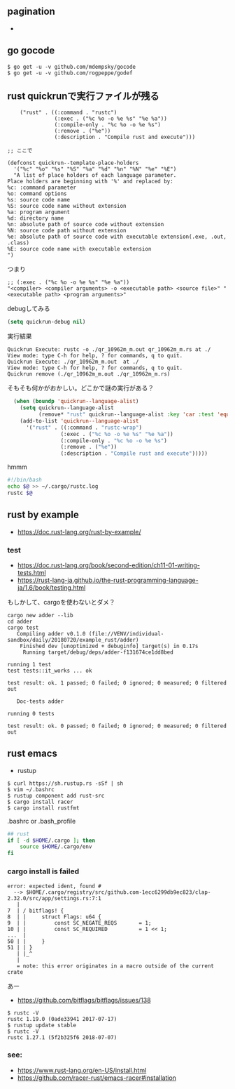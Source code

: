## pagination

- 

## go gocode

```console
$ go get -u -v github.com/mdempsky/gocode
$ go get -u -v github.com/rogpeppe/godef
```

## rust quickrunで実行ファイルが残る

```
    ("rust" . ((:command . "rustc")
               (:exec . ("%c %o -o %e %s" "%e %a"))
               (:compile-only . "%c %o -o %e %s")
               (:remove . ("%e"))
               (:description . "Compile rust and execute")))

;; ここで

(defconst quickrun--template-place-holders
  '("%c" "%o" "%s" "%S" "%a" "%d" "%n" "%N" "%e" "%E")
  "A list of place holders of each language parameter.
Place holders are beginning with '%' and replaced by:
%c: :command parameter
%o: command options
%s: source code name
%S: source code name without extension
%a: program argument
%d: directory name
%n: absolute path of source code without extension
%N: source code path without extension
%e: absolute path of source code with executable extension(.exe, .out, .class)
%E: source code name with executable extension
")
```

つまり

```
;; (:exec . ("%c %o -o %e %s" "%e %a"))
"<compiler> <compiler arguments> -o <executable path> <source file>" "<executable path> <program arguments>"
```

debugしてみる

```lisp
(setq quickrun-debug nil)
```

実行結果

```
Quickrun Execute: rustc -o ./qr_10962m_m.out qr_10962m_m.rs at ./
View mode: type C-h for help, ? for commands, q to quit.
Quickrun Execute: ./qr_10962m_m.out  at ./
View mode: type C-h for help, ? for commands, q to quit.
Quickrun remove (./qr_10962m_m.out ./qr_10962m_m.rs)
```

そもそも何かがおかしい。どこかで謎の実行がある？

```lisp
  (when (boundp 'quickrun--language-alist)
    (setq quickrun--language-alist
          (remove* "rust" quickrun--language-alist :key 'car :test 'equal))
    (add-to-list 'quickrun--language-alist
      '("rust" . ((:command . "rustc-wrap")
                 (:exec . ("%c %o -o %e %s" "%e %a"))
                 (:compile-only . "%c %o -o %e %s")
                 (:remove . ("%e"))
                 (:description . "Compile rust and execute")))))
```

hmmm

```bash
#!/bin/bash
echo $@ >> ~/.cargo/rustc.log
rustc $@
```


## rust by example

- https://doc.rust-lang.org/rust-by-example/

### test

- https://doc.rust-lang.org/book/second-edition/ch11-01-writing-tests.html
- https://rust-lang-ja.github.io/the-rust-programming-language-ja/1.6/book/testing.html

もしかして、cargoを使わないとダメ？

```console
cargo new adder --lib
cd adder
cargo test
   Compiling adder v0.1.0 (file://VENV/individual-sandbox/daily/20180720/example_rust/adder)
    Finished dev [unoptimized + debuginfo] target(s) in 0.17s
     Running target/debug/deps/adder-f131674ce1dd8bed

running 1 test
test tests::it_works ... ok

test result: ok. 1 passed; 0 failed; 0 ignored; 0 measured; 0 filtered out

   Doc-tests adder

running 0 tests

test result: ok. 0 passed; 0 failed; 0 ignored; 0 measured; 0 filtered out
```

## rust emacs

- rustup

```
$ curl https://sh.rustup.rs -sSf | sh
$ vim ~/.bashrc
$ rustup component add rust-src
$ cargo install racer
$ cargo install rustfmt
```

.bashrc or .bash_profile

```bash
## rust
if [ -d $HOME/.cargo ]; then
    source $HOME/.cargo/env
fi
```

### cargo install is failed

```
error: expected ident, found #
  --> $HOME/.cargo/registry/src/github.com-1ecc6299db9ec823/clap-2.32.0/src/app/settings.rs:7:1
   |
7  | / bitflags! {
8  | |     struct Flags: u64 {
9  | |         const SC_NEGATE_REQS       = 1;
10 | |         const SC_REQUIRED          = 1 << 1;
...  |
50 | |     }
51 | | }
   | |_^
   |
   = note: this error originates in a macro outside of the current crate
```


あー

- https://github.com/bitflags/bitflags/issues/138

```console
$ rustc -V
rustc 1.19.0 (0ade33941 2017-07-17)
$ rustup update stable
$ rustc -V
rustc 1.27.1 (5f2b325f6 2018-07-07)
```


### see:

- https://www.rust-lang.org/en-US/install.html
- https://github.com/racer-rust/emacs-racer#installation

